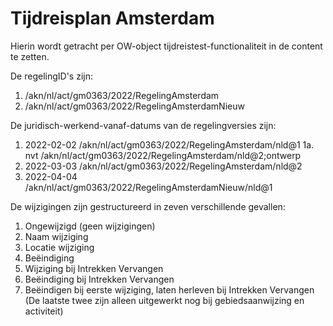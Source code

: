 # Tijdreisplan Amsterdam
Hierin wordt getracht per OW-object tijdreistest-functionaliteit in de content te zetten.

De regelingID's zijn:
1. /akn/nl/act/gm0363/2022/RegelingAmsterdam
2. /akn/nl/act/gm0363/2022/RegelingAmsterdamNieuw

De juridisch-werkend-vanaf-datums van de regelingversies zijn: 
1. 2022-02-02 /akn/nl/act/gm0363/2022/RegelingAmsterdam/nld@1
1a. nvt       /akn/nl/act/gm0363/2022/RegelingAmsterdam/nld@2;ontwerp
2. 2022-03-03 /akn/nl/act/gm0363/2022/RegelingAmsterdam/nld@2
3. 2022-04-04 /akn/nl/act/gm0363/2022/RegelingAmsterdamNieuw/nld@1 

De wijzigingen zijn gestructureerd in zeven verschillende gevallen:
1. Ongewijzigd (geen wijzigingen)
2. Naam wijziging
3. Locatie wijziging
4. Beëindiging
5. Wijziging bij Intrekken Vervangen
6. Beëindiging bij Intrekken Vervangen
7. Beëindigen bij eerste wijziging, laten herleven bij Intrekken Vervangen
(De laatste twee zijn alleen uitgewerkt nog bij gebiedsaanwijzing en activiteit)

